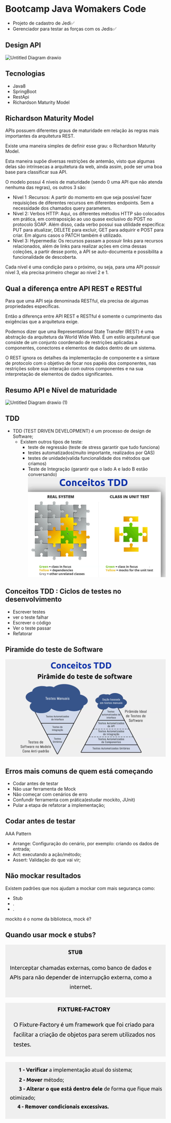# Bootcamp Java Womakers Code


- Projeto de cadastro de Jedi✅ 
- Gerenciador para testar as forças com os Jedis✅

## Design API


![Untitled Diagram drawio](https://user-images.githubusercontent.com/52088444/159596719-a72f0b46-2178-40ba-8e50-138ef153191d.png)

## Tecnologias

- Java8
- SpringBoot
- RestApi
- Richardson Maturity Model


## Richardson Maturity Model

APIs possuem diferentes graus de maturidade em relação às regras mais importantes da arquitetura REST.

Existe uma maneira simples de definir esse grau: o Richardson Maturity Model.

Esta maneira supõe diversas restrições de antemão, visto que algumas delas são intrínsecas a arquitetura 
da web, ainda assim, pode ser uma boa base para classificar sua API.

O modelo possui 4 níveis de maturidade (sendo 0 uma API que não atenda nenhuma das regras), os outros 3 são:

- Nivel 1 :Recursos: A partir do momento em que seja possível fazer requisições de diferentes recursos em diferentes 
endpoints. Sem a necessidade dos chamados query parameters.
- Nivel 2: Verbos HTTP: Aqui, os diferentes métodos HTTP são colocados em prática, em contraposição ao uso quase exclusivo 
do POST no protocolo SOAP. Além disso, cada verbo possui sua utilidade específica: PUT para atualizar, DELETE para excluir,
GET para adquirir e POST para criar. Em alguns casos o PATCH também é utilizado.
- Nivel 3: Hypermedia: Os recursos passam a possuir links para recursos relacionados, além de links para 
realizar ações em cima dessas coleções, a partir desse ponto, a API se auto-documenta e possibilita a 
funcionalidade de descoberta.

Cada nível é uma condição para o próximo, ou seja, para uma API possuir nível 3, ela precisa primeiro chegar ao nível 2 e 1.




## Qual a diferença entre API REST e RESTful

Para que uma API seja denominada RESTful, ela precisa de algumas propriedades específicas.

Então a diferença entre API REST e RESTful é somente o cumprimento das exigências que a arquitetura exige.

Podemos dizer que uma Representational State Transfer (REST) é uma abstração da arquitetura da World Wide Web. 
É um estilo arquitetural que consiste de um conjunto coordenado de restrições aplicadas a componentes, 
conectores e elementos de dados dentro de um sistema.

O REST ignora os detalhes da implementação de componente e a sintaxe de protocolo com o objetivo de focar 
nos papéis dos componentes, nas restrições sobre sua interação com outros componentes e na sua interpretação 
de elementos de dados significantes.


## Resumo API e Nível de maturidade

![Untitled Diagram drawio (1)](https://user-images.githubusercontent.com/52088444/159764582-6df6cb65-db57-422d-99e1-386e5576690e.png)

## TDD

- TDD (TEST DRIVEN DEVELOPMENT) é um processo de design de Software;
  - Existem outros tipos de teste: 
    - teste de regressão (teste de stress garantir que tudo funciona)
    - testes automatizados(muito importante, realizados por QAS)
    - testes de unidade(valida funcionalidade dos métodos que criamos)
    - Teste de Integração (garantir que o lado A e lado B estão conversando)
![img_1.png](img_1.png)

## Conceitos TDD : Ciclos de testes no desenvolvimento

- Escrever testes
- ver o teste falhar
- Escrever o código
- Ver o teste passar
- Refatorar

## Piramide do teste de Software

![img_2.png](img_2.png)

## Erros mais comuns de quem está começando

- Codar antes de testar
- Não usar ferramenta de Mock
- Não começar com cenários de erro
- Confundir ferramenta com prática(estudar mockito, JUnit)
- Pular a etapa de refatorar a implementação;

## Codar antes de testar

AAA Pattern
- Arrange: Configuração do cenário, por exemplo: criando os dados de entrada;
- Act: executando a ação/método;
- Assert: Validação do que vai vir;

## Não mockar resultados

Existem padrões que nos ajudam a mockar com mais segurança como:
- Stub
- .
- .

mockito é o nome da biblioteca, mock é?

## Quando usar mock e stubs?

![img_3.png](img_3.png)

![img_4.png](img_4.png)

![img_5.png](img_5.png)




